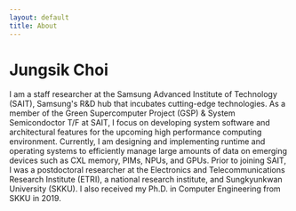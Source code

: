 ```yaml
---
layout: default
title: About
---
```


# Jungsik Choi
I am a staff researcher at the Samsung Advanced Institute of Technology (SAIT),
Samsung's R&D hub that incubates cutting-edge technologies.
As a member of the Green Supercomputer Project (GSP) & System Semicondoctor T/F at SAIT,
I focus on developing system software and architectural features
for the upcoming high performance computing environment.
Currently, I am designing and implementing runtime and operating systems
to efficiently manage large amounts of data on emerging devices
such as CXL memory, PIMs, NPUs, and GPUs.
Prior to joining SAIT,
I was a postdoctoral researcher at the Electronics and Telecommunications Research Institute (ETRI),
a national research institute,
and Sungkyunkwan University (SKKU).
I also received my Ph.D. in Computer Engineering from SKKU in 2019.
